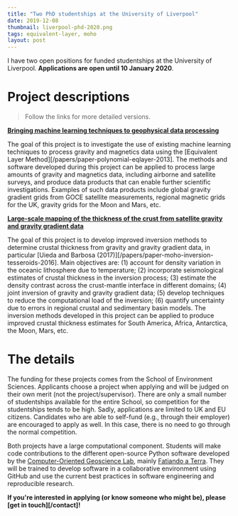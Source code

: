 ```yaml
---
title: "Two PhD studentships at the University of Liverpool"
date: 2019-12-08
thumbnail: liverpool-phd-2020.png
tags: equivalent-layer, moho
layout: post
---
```


I have two open positions for funded studentships at the University of
Liverpool.
**Applications are open until 10 January 2020**.

# Project descriptions

> Follow the links for more detailed versions.

[**Bringing machine learning techniques to geophysical data processing**](https://www.liverpool.ac.uk/earth-ocean-and-ecological-sciences/phd-studentships/bringingmachinelearningtechniquestogeophysicaldataprocessing.html)

The goal of this project is to investigate the use of existing machine learning
techniques to process gravity and magnetics data using the [Equivalent Layer
Method][/papers/paper-polynomial-eqlayer-2013]. The methods and software
developed during this project can be applied to process large amounts of
gravity and magnetics data, including airborne and satellite surveys, and
produce data products that can enable further scientific investigations.
Examples of such data products include global gravity gradient grids from GOCE
satellite measurements, regional magnetic grids for the UK, gravity grids for
the Moon and Mars, etc.


[**Large-scale mapping of the thickness of the crust from satellite gravity and gravity gradient data**](https://www.liverpool.ac.uk/earth-ocean-and-ecological-sciences/phd-studentships/large-scalemappingofthethicknessofthecrustfromsatellitegravityandgra.html)

The goal of this project is to develop improved inversion methods to determine
crustal thickness from gravity and gravity gradient data, in particular
[Uieda and Barbosa (2017)][/papers/paper-moho-inversion-tesseroids-2016].
Main objectives are: (1) account for density variation in the oceanic
lithosphere due to temperature; (2) incorporate seismological estimates of
crustal thickness in the inversion process; (3) estimate the density contrast
across the crust-mantle interface in different domains; (4) joint inversion of
gravity and gravity gradient data; (5) develop techniques to reduce the
computational load of the inversion; (6) quantify uncertainty due to errors in
regional crustal and sedimentary basin models. The inversion methods developed
in this project can be applied to produce improved crustal thickness estimates
for South America, Africa, Antarctica, the Moon, Mars, etc.

# The details

The funding for these projects comes from the School of Environment Sciences.
Applicants choose a project when applying and will be judged on their own merit
(not the project/supervisor).
There are only a small number of studentships available for the entire School,
so competition for the studentships tends to be high.
Sadly, applications are limited to UK and EU citizens.
Candidates who are able to self-fund (e.g., through their employer) are
encouraged to apply as well. In this case, there is no need to go through the
normal competition.

Both projects have a large computational component. Students will make code
contributions to the different open-source Python software developed by the
[Computer-Oriented Geoscience Lab](https://www.compgeolab.org/), mainly
[Fatiando a Terra](https://www.fatiando.org).
They will be trained to develop software in a collaborative environment using
GitHub and use the current best practices in software engineering and
reproducible research.

**If you're interested in applying (or know someone who might be), please
[get in touch][/contact]!**
